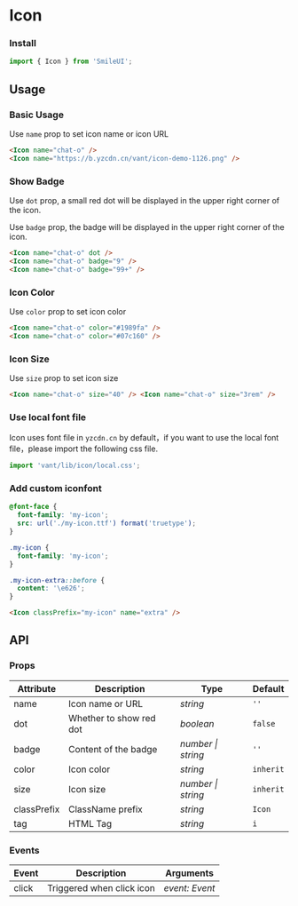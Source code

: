 # Icon

### Install

```js
import { Icon } from 'SmileUI';
```

## Usage

### Basic Usage

Use `name` prop to set icon name or icon URL

```html
<Icon name="chat-o" />
<Icon name="https://b.yzcdn.cn/vant/icon-demo-1126.png" />
```

### Show Badge

Use `dot` prop, a small red dot will be displayed in the upper right corner of the icon.

Use `badge` prop, the badge will be displayed in the upper right corner of the icon.

```html
<Icon name="chat-o" dot />
<Icon name="chat-o" badge="9" />
<Icon name="chat-o" badge="99+" />
```

### Icon Color

Use `color` prop to set icon color

```html
<Icon name="chat-o" color="#1989fa" />
<Icon name="chat-o" color="#07c160" />
```

### Icon Size

Use `size` prop to set icon size

```html
<Icon name="chat-o" size="40" /> <Icon name="chat-o" size="3rem" />
```

### Use local font file

Icon uses font file in `yzcdn.cn` by default，if you want to use the local font file，please import the following css file.

```js
import 'vant/lib/icon/local.css';
```

### Add custom iconfont

```css
@font-face {
  font-family: 'my-icon';
  src: url('./my-icon.ttf') format('truetype');
}

.my-icon {
  font-family: 'my-icon';
}

.my-icon-extra::before {
  content: '\e626';
}
```

```html
<Icon classPrefix="my-icon" name="extra" />
```

## API

### Props

| Attribute      | Description             | Type               | Default    |
| -------------- | ----------------------- | ------------------ | ---------- |
| name           | Icon name or URL        | _string_           | `''`       |
| dot  | Whether to show red dot | _boolean_          | `false`    |
| badge | Content of the badge    | _number \| string_ | `''`       |
| color          | Icon color              | _string_           | `inherit`  |
| size           | Icon size               | _number \| string_ | `inherit`  |
| classPrefix  | ClassName prefix        | _string_           | `Icon` |
| tag            | HTML Tag                | _string_           | `i`        |

### Events

| Event | Description               | Arguments      |
| ----- | ------------------------- | -------------- |
| click | Triggered when click icon | _event: Event_ |
